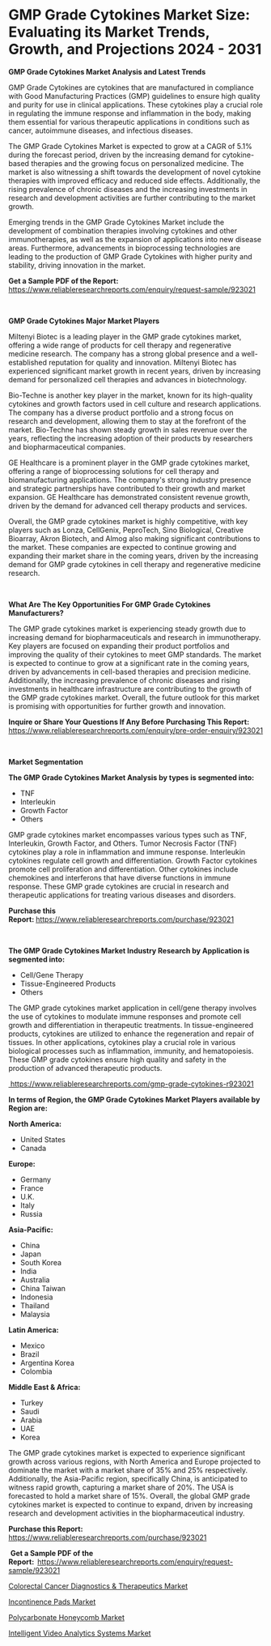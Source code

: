 <p><h1>GMP Grade Cytokines Market Size: Evaluating its Market Trends, Growth, and Projections 2024 - 2031</h1></p><p><strong>GMP Grade Cytokines Market Analysis and Latest Trends</strong></p>
<p><p>GMP Grade Cytokines are cytokines that are manufactured in compliance with Good Manufacturing Practices (GMP) guidelines to ensure high quality and purity for use in clinical applications. These cytokines play a crucial role in regulating the immune response and inflammation in the body, making them essential for various therapeutic applications in conditions such as cancer, autoimmune diseases, and infectious diseases.</p><p>The GMP Grade Cytokines Market is expected to grow at a CAGR of 5.1% during the forecast period, driven by the increasing demand for cytokine-based therapies and the growing focus on personalized medicine. The market is also witnessing a shift towards the development of novel cytokine therapies with improved efficacy and reduced side effects. Additionally, the rising prevalence of chronic diseases and the increasing investments in research and development activities are further contributing to the market growth.</p><p>Emerging trends in the GMP Grade Cytokines Market include the development of combination therapies involving cytokines and other immunotherapies, as well as the expansion of applications into new disease areas. Furthermore, advancements in bioprocessing technologies are leading to the production of GMP Grade Cytokines with higher purity and stability, driving innovation in the market.</p></p>
<p><strong>Get a Sample PDF of the Report:&nbsp;</strong> <a href="https://www.reliableresearchreports.com/enquiry/request-sample/923021">https://www.reliableresearchreports.com/enquiry/request-sample/923021</a></p>
<p>&nbsp;</p>
<p><strong>GMP Grade Cytokines Major Market Players</strong></p>
<p><p>Miltenyi Biotec is a leading player in the GMP grade cytokines market, offering a wide range of products for cell therapy and regenerative medicine research. The company has a strong global presence and a well-established reputation for quality and innovation. Miltenyi Biotec has experienced significant market growth in recent years, driven by increasing demand for personalized cell therapies and advances in biotechnology.</p><p>Bio-Techne is another key player in the market, known for its high-quality cytokines and growth factors used in cell culture and research applications. The company has a diverse product portfolio and a strong focus on research and development, allowing them to stay at the forefront of the market. Bio-Techne has shown steady growth in sales revenue over the years, reflecting the increasing adoption of their products by researchers and biopharmaceutical companies.</p><p>GE Healthcare is a prominent player in the GMP grade cytokines market, offering a range of bioprocessing solutions for cell therapy and biomanufacturing applications. The company's strong industry presence and strategic partnerships have contributed to their growth and market expansion. GE Healthcare has demonstrated consistent revenue growth, driven by the demand for advanced cell therapy products and services.</p><p>Overall, the GMP grade cytokines market is highly competitive, with key players such as Lonza, CellGenix, PeproTech, Sino Biological, Creative Bioarray, Akron Biotech, and Almog also making significant contributions to the market. These companies are expected to continue growing and expanding their market share in the coming years, driven by the increasing demand for GMP grade cytokines in cell therapy and regenerative medicine research.</p></p>
<p>&nbsp;</p>
<p><strong>What Are The Key Opportunities For GMP Grade Cytokines Manufacturers?</strong></p>
<p><p>The GMP grade cytokines market is experiencing steady growth due to increasing demand for biopharmaceuticals and research in immunotherapy. Key players are focused on expanding their product portfolios and improving the quality of their cytokines to meet GMP standards. The market is expected to continue to grow at a significant rate in the coming years, driven by advancements in cell-based therapies and precision medicine. Additionally, the increasing prevalence of chronic diseases and rising investments in healthcare infrastructure are contributing to the growth of the GMP grade cytokines market. Overall, the future outlook for this market is promising with opportunities for further growth and innovation.</p></p>
<p><strong>Inquire or Share Your Questions If Any Before Purchasing This Report:</strong> <a href="https://www.reliableresearchreports.com/enquiry/pre-order-enquiry/923021">https://www.reliableresearchreports.com/enquiry/pre-order-enquiry/923021</a></p>
<p>&nbsp;</p>
<p><strong>Market Segmentation</strong></p>
<p><strong>The GMP Grade Cytokines Market Analysis by types is segmented into:</strong></p>
<p><ul><li>TNF</li><li>Interleukin</li><li>Growth Factor</li><li>Others</li></ul></p>
<p><p>GMP grade cytokines market encompasses various types such as TNF, Interleukin, Growth Factor, and Others. Tumor Necrosis Factor (TNF) cytokines play a role in inflammation and immune response. Interleukin cytokines regulate cell growth and differentiation. Growth Factor cytokines promote cell proliferation and differentiation. Other cytokines include chemokines and interferons that have diverse functions in immune response. These GMP grade cytokines are crucial in research and therapeutic applications for treating various diseases and disorders.</p></p>
<p><strong>Purchase this Report:&nbsp;</strong><a href="https://www.reliableresearchreports.com/purchase/923021">https://www.reliableresearchreports.com/purchase/923021</a></p>
<p>&nbsp;</p>
<p><strong>The GMP Grade Cytokines Market Industry Research by Application is segmented into:</strong></p>
<p><ul><li>Cell/Gene Therapy</li><li>Tissue-Engineered Products</li><li>Others</li></ul></p>
<p><p>The GMP grade cytokines market application in cell/gene therapy involves the use of cytokines to modulate immune responses and promote cell growth and differentiation in therapeutic treatments. In tissue-engineered products, cytokines are utilized to enhance the regeneration and repair of tissues. In other applications, cytokines play a crucial role in various biological processes such as inflammation, immunity, and hematopoiesis. These GMP grade cytokines ensure high quality and safety in the production of advanced therapeutic products.</p></p>
<p><a href="https://www.reliableresearchreports.com/gmp-grade-cytokines-r923021">&nbsp;https://www.reliableresearchreports.com/gmp-grade-cytokines-r923021</a></p>
<p><strong>In terms of Region, the GMP Grade Cytokines Market Players available by Region are:</strong></p>
<p>
    <p> <strong> North America: </strong>
        <ul>
            <li>United States</li>
            <li>Canada</li>
        </ul>
        </p> 
    <p> <strong> Europe: </strong>
        <ul>
            <li>Germany</li>
            <li>France</li>
            <li>U.K.</li>
            <li>Italy</li>
            <li>Russia</li>
        </ul>
        </p> 
    <p> <strong> Asia-Pacific: </strong>
        <ul>
            <li>China</li>
            <li>Japan</li>
            <li>South Korea</li>
            <li>India</li>
            <li>Australia</li>
            <li>China Taiwan</li>
            <li>Indonesia</li>
            <li>Thailand</li>
            <li>Malaysia</li>
        </ul>
        </p> 
    <p> <strong> Latin America: </strong>
        <ul>
            <li>Mexico</li>
            <li>Brazil</li>
            <li>Argentina Korea</li>
            <li>Colombia</li>
        </ul>
        </p> 
    <p> <strong> Middle East & Africa: </strong>
        <ul>
            <li>Turkey</li>
            <li>Saudi</li>
            <li>Arabia</li>
            <li>UAE</li>
            <li>Korea</li>
        </ul>
    </p>
    </p>
<p><p>The GMP grade cytokines market is expected to experience significant growth across various regions, with North America and Europe projected to dominate the market with a market share of 35% and 25% respectively. Additionally, the Asia-Pacific region, specifically China, is anticipated to witness rapid growth, capturing a market share of 20%. The USA is forecasted to hold a market share of 15%. Overall, the global GMP grade cytokines market is expected to continue to expand, driven by increasing research and development activities in the biopharmaceutical industry.</p></p>
<p><strong>Purchase this Report: </strong><a href="https://www.reliableresearchreports.com/purchase/923021">https://www.reliableresearchreports.com/purchase/923021</a></p>
<p>&nbsp;<strong>Get a Sample PDF of the Report:&nbsp;&nbsp;</strong><a href="https://www.reliableresearchreports.com/enquiry/request-sample/923021">https://www.reliableresearchreports.com/enquiry/request-sample/923021</a></p>
<p><strong></strong></p>
<p><p><a href="https://github.com/RichRobinson5/Market-Research-Report-List-5/blob/main/colorectal-cancer-diagnostics-therapeutics-market.md">Colorectal Cancer Diagnostics & Therapeutics Market</a></p><p><a href="https://www.linkedin.com/pulse/incontinence-padsnbspmarket-focuses-market-share-size-projected-vc6rc?trackingId=wEKhyebMSLlfzU%2F5H6F3Hw%3D%3D">Incontinence Pads Market</a></p><p><a href="https://www.linkedin.com/pulse/polycarbonate-honeycomb-market-analysis-examines-its-scope-growth-1oedc?trackingId=zRiLmBkfDHvacufR%2BgRYxQ%3D%3D">Polycarbonate Honeycomb Market</a></p><p><a href="https://github.com/LibbySpencer2018/Market-Research-Report-List-1/blob/main/intelligent-video-analytics-systems-market.md">Intelligent Video Analytics Systems Market</a></p></p>